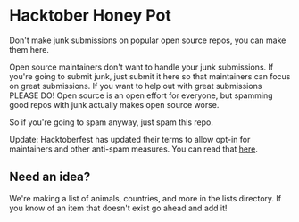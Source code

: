 # Hacktober Honey Pot
Don't make junk submissions on popular open source repos, you can make them here. 

Open source maintainers don't want to handle your junk submissions. If you're going to submit junk, just submit it here so that maintainers can focus on great submissions. If you want to help out with great submissions PLEASE DO! Open source is an open effort for everyone, but spamming good repos with junk actually makes open source worse. 

So if you're going to spam anyway, just spam this repo. 

Update: Hacktoberfest has updated their terms to allow opt-in for maintainers and other anti-spam measures. You can read that [here](https://hacktoberfest.digitalocean.com/hacktoberfest-update).

## Need an idea?
We're making a list of animals, countries, and more in the lists directory. If you know of an item that doesn't exist go ahead and add it!
